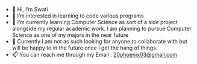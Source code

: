 - 👋 Hi, I’m Swati
- 👀 I’m interested in learning to code various programs
- 🌱 I’m currently learning Computer Science as sort of a side project alongside my regular academic work. I am planning to pursue Computer Science as one of my majors in the near future
- 💞️ Currently I am not as such looking for anyone to collaborate with but will be happy to in the future once I get the hang of things. 
- 📫 You can reach me through my Email : 20phoenix03@gmail.com

<!---
20sky03/20sky03 is a ✨ special ✨ repository because its `README.md` (this file) appears on your GitHub profile.
You can click the Preview link to take a look at your changes.
--->
